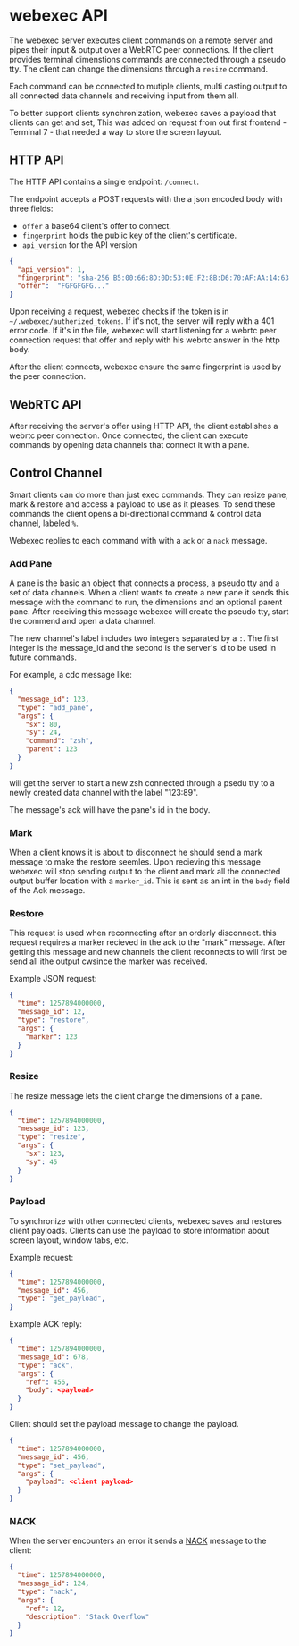 # webexec API

The webexec server executes client commands on a remote server and pipes their
input & output over a WebRTC peer connections.
If the client provides terminal dimenstions commands are connected 
through a pseudo tty. The client can change the dimensions through a `resize`
command.

Each command can be connected to mutiple clients, multi casting output to all 
connected data channels and receiving input from them all.

To better support clients synchronization, webexec saves a payload that 
clients can get and set, This was added on request from out first frontend -
Terminal 7 - that needed a way to store the screen layout.

	
## HTTP API

The HTTP API contains a single endpoint: `/connect`.

The endpoint accepts a POST requests with the a json encoded body with
three fields: 
- `offer` a base64 client's offer to connect. 
- `fingerprint` holds the public key of the client's certificate. 
- `api_version` for the API version
 
```json
{
  "api_version": 1,
  "fingerprint": "sha-256 B5:00:66:8D:0D:53:0E:F2:8B:D6:70:AF:AA:14:63:6F:B7:F7:E9:B0:54:20:FB:5D:5C:1F:33:28:69:51:2C:CD",
  "offer":  "FGFGFGFG..."
}

```

Upon receiving a request, webexec checks if the token is in 
`~/.webexec/autherized_tokens`. If it's not, the server will reply
with a 401 error code.  If it's in the file, webexec will start listening for
a webrtc peer connection request that offer and reply with his webrtc answer
in the http body.

After the client connects, webexec ensure the same fingerprint is used by 
the peer connection.


## WebRTC API

After receiving the server's offer using HTTP API, the client establishes
a webrtc peer connection. Once connected, the client can execute commands 
by opening data channels that connect it with a pane.


## Control Channel

Smart clients can do more than just exec commands. They can resize pane,
mark & restore and access a payload to use as it pleases. To send these commands
the client opens a bi-directional command & control data channel, labeled
`%`.

Webexec replies to each command with with a `ack` or a `nack` message.

### Add Pane

A pane is the basic an object that connects a process, a pseudo tty and a set of 
data channels.  When a client wants to create a new pane it sends this message with the 
command to run, the dimensions and an optional parent pane.
After receiving this message webexec will create the pseudo tty, start 
the commend and open a data channel.

The new channel's label includes two integers separated by a `:`. 
The first integer is the message_id and the second is the server's id to be
used in future commands.

For example, a cdc message like:

```json
{
  "message_id": 123,
  "type": "add_pane",
  "args": {
    "sx": 80,
    "sy": 24,
    "command": "zsh",
    "parent": 123
  }
}
```

will get the server to start a new zsh connected through a psedu tty to a newly
created data channel with the label "123:89". 

The message's ack will have the pane's id in the body.

### Mark

When a client knows it is about to disconnect he should send a mark message
to make the restore seemles. Upon recieving this message webexec will stop
sending output to the client and mark all the connected output buffer location
with a `marker_id`. This is sent as an int in the `body` field of the 
Ack message.


### Restore

This request is used when reconnecting after an orderly disconnect.
this request requires a marker recieved in the ack to the "mark" message.
After getting this message and new channels the client reconnects to will first
be send all ithe output cwsince the marker was received.

Example JSON request:

```json
{
  "time": 1257894000000,
  "message_id": 12,
  "type": "restore",
  "args": {
    "marker": 123
  }
}
```

### Resize

The resize message lets the client change the dimensions of a pane.

```json
{
  "time": 1257894000000,
  "message_id": 123,
  "type": "resize",
  "args": {
    "sx": 123,
    "sy": 45
  }
}
```

### Payload

To synchronize with other connected clients, webexec saves and restores client
payloads. Clients can use the payload to store information about screen layout,
window tabs, etc.

Example request:

```json
{
  "time": 1257894000000,
  "message_id": 456,
  "type": "get_payload",
}
```

Example ACK reply:

```json
{
  "time": 1257894000000,
  "message_id": 678,
  "type": "ack",
  "args": {
    "ref": 456,
    "body": <payload>
  }
}
```

Client should set the payload message to change the payload.

```json
{
  "time": 1257894000000,
  "message_id": 456,
  "type": "set_payload",
  "args": {
    "payload": <client payload>
  }
}
```

### NACK

When the server encounters an error it sends a [NACK](https://webrtcglossary.com/nack/) message to the client:


```json
{
  "time": 1257894000000,
  "message_id": 124,
  "type": "nack",
  "args": {
    "ref": 12,
    "description": "Stack Overflow"
  }
}
```
